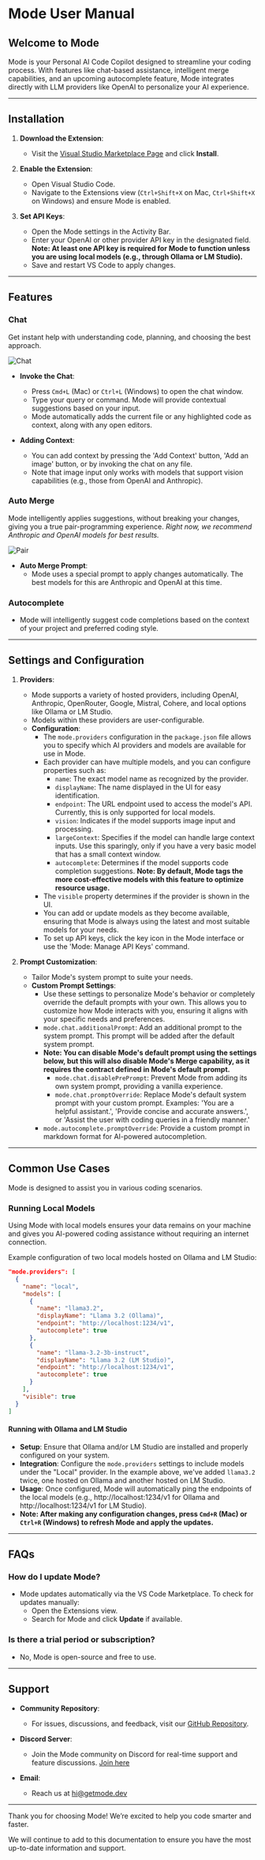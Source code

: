 # Mode User Manual

## Welcome to Mode
Mode is your Personal AI Code Copilot designed to streamline your coding process. With features like chat-based assistance, intelligent merge capabilities, and an upcoming autocomplete feature, Mode integrates directly with LLM providers like OpenAI to personalize your AI experience.

---

## Installation

1. **Download the Extension**:
   - Visit the [Visual Studio Marketplace Page](https://marketplace.visualstudio.com/items?itemName=aruna-labs.mode) and click **Install**.

2. **Enable the Extension**:
   - Open Visual Studio Code.
   - Navigate to the Extensions view (`Ctrl+Shift+X` on Mac, `Ctrl+Shift+X` on Windows) and ensure Mode is enabled.

3. **Set API Keys**:
   - Open the Mode settings in the Activity Bar.
   - Enter your OpenAI or other provider API key in the designated field. **Note: At least one API key is required for Mode to function unless you are using local models (e.g., through Ollama or LM Studio).**
   - Save and restart VS Code to apply changes.

---

## Features

### Chat
Get instant help with understanding code, planning, and choosing the best approach.

![Chat](https://cdn.jsdelivr.net/gh/modedevteam/mode-assets/Chat.gif)

- **Invoke the Chat**:
  - Press `Cmd+L` (Mac) or `Ctrl+L` (Windows) to open the chat window.
  - Type your query or command. Mode will provide contextual suggestions based on your input.
  - Mode automatically adds the current file or any highlighted code as context, along with any open editors.

- **Adding Context**:
  - You can add context by pressing the 'Add Context' button, 'Add an image' button, or by invoking the chat on any file.
  - Note that image input only works with models that support vision capabilities (e.g., those from OpenAI and Anthropic).

### Auto Merge

Mode intelligently applies suggestions, without breaking your changes, giving you a true pair-programming experience. *Right now, we recommend Anthropic and OpenAI models for best results.*

![Pair](https://cdn.jsdelivr.net/gh/modedevteam/mode-assets/ApplyChanges.gif)

- **Auto Merge Prompt**:
  - Mode uses a special prompt to apply changes automatically. The best models for this are Anthropic and OpenAI at this time.

### Autocomplete
  - Mode will intelligently suggest code completions based on the context of your project and preferred coding style.

---

## Settings and Configuration

1. **Providers**:
   - Mode supports a variety of hosted providers, including OpenAI, Anthropic, OpenRouter, Google, Mistral, Cohere, and local options like Ollama or LM Studio.
   - Models within these providers are user-configurable.
   - **Configuration**:
     - The `mode.providers` configuration in the `package.json` file allows you to specify which AI providers and models are available for use in Mode.
     - Each provider can have multiple models, and you can configure properties such as:
       - `name`: The exact model name as recognized by the provider.
       - `displayName`: The name displayed in the UI for easy identification.
       - `endpoint`: The URL endpoint used to access the model's API. Currently, this is only supported for local models.
       - `vision`: Indicates if the model supports image input and processing.
       - `largeContext`: Specifies if the model can handle large context inputs. Use this sparingly, only if you have a very basic model that has a small context window.
       - `autocomplete`: Determines if the model supports code completion suggestions.
         **Note: By default, Mode tags the more cost-effective models with this feature to optimize resource usage.**
     - The `visible` property determines if the provider is shown in the UI.
     - You can add or update models as they become available, ensuring that Mode is always using the latest and most suitable models for your needs.
     - To set up API keys, click the key icon in the Mode interface or use the 'Mode: Manage API Keys' command.

2. **Prompt Customization**:
   - Tailor Mode's system prompt to suite your needs.
   - **Custom Prompt Settings**:
     - Use these settings to personalize Mode's behavior or completely override the default prompts with your own. This allows you to customize how Mode interacts with you, ensuring it aligns with your specific needs and preferences.
     - `mode.chat.additionalPrompt`: Add an additional prompt to the system prompt. This prompt will be added after the default system prompt.
     - **Note: You can disable Mode's default prompt using the settings below, but this will also disable Mode's Merge capability, as it requires the contract defined in Mode's default prompt.**
         - `mode.chat.disablePrePrompt`: Prevent Mode from adding its own system prompt, providing a vanilla experience.
         - `mode.chat.promptOverride`: Replace Mode's default system prompt with your custom prompt. Examples: 'You are a helpful assistant.', 'Provide concise and accurate answers.', or 'Assist the user with coding queries in a friendly manner.'
     - `mode.autocomplete.promptOverride`: Provide a custom prompt in markdown format for AI-powered autocompletion.

---

## Common Use Cases

Mode is designed to assist you in various coding scenarios.

### Running Local Models

Using Mode with local models ensures your data remains on your machine and gives you AI-powered coding assistance without requiring an internet connection.

Example configuration of two local models hosted on Ollama and LM Studio:

```json
"mode.providers": [
  {
    "name": "local",
    "models": [
      {
        "name": "llama3.2",
        "displayName": "Llama 3.2 (Ollama)",
        "endpoint": "http://localhost:1234/v1",
        "autocomplete": true
      },
      {
        "name": "llama-3.2-3b-instruct",
        "displayName": "Llama 3.2 (LM Studio)",
        "endpoint": "http://localhost:1234/v1",
        "autocomplete": true
      }
    ],
    "visible": true
  }
]
```

#### Running with Ollama and LM Studio
- **Setup**: Ensure that Ollama and/or LM Studio are installed and properly configured on your system.
- **Integration**: Configure the `mode.providers` settings to include models under the "Local" provider. In the example above, we've added `llama3.2` twice, one hosted on Ollama and another hosted on LM Studio.
- **Usage**: Once configured, Mode will automatically ping the endpoints of the local models (e.g., http://localhost:1234/v1 for Ollama and http://localhost:1234/v1 for LM Studio).
- **Note: After making any configuration changes, press `Cmd+R` (Mac) or `Ctrl+R` (Windows) to refresh Mode and apply the updates.**

---

## FAQs

### How do I update Mode?
- Mode updates automatically via the VS Code Marketplace. To check for updates manually:
  - Open the Extensions view.
  - Search for Mode and click **Update** if available.

### Is there a trial period or subscription?
- No, Mode is open-source and free to use.

---

## Support

- **Community Repository**:
  - For issues, discussions, and feedback, visit our [GitHub Repository](https://github.com/modedevteam/mode).

- **Discord Server**:
  - Join the Mode community on Discord for real-time support and feature discussions. [Join here](https://discord.gg/FRDxms57pG)

- **Email**:
  - Reach us at [hi@getmode.dev](mailto:hi@getmode.dev)
---

Thank you for choosing Mode! We’re excited to help you code smarter and faster.

We will continue to add to this documentation to ensure you have the most up-to-date information and support.

